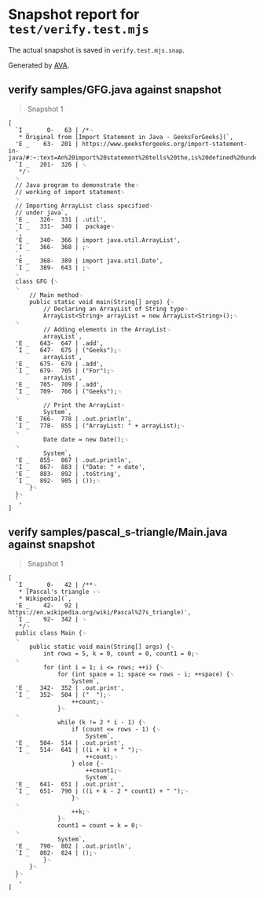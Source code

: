 # Snapshot report for `test/verify.test.mjs`

The actual snapshot is saved in `verify.test.mjs.snap`.

Generated by [AVA](https://avajs.dev).

## verify samples/GFG.java against snapshot

> Snapshot 1

    [
      `I _     0-   63 | /*␊
       * Original from [Import Statement in Java - GeeksForGeeks](`,
      'E _    63-  201 | https://www.geeksforgeeks.org/import-statement-in-java/#:~:text=An%20import%20statement%20tells%20the,is%20defined%20under%20a%20package.)',
      `I _   201-  326 | ␊
       */␊
      ␊
      // Java program to demonstrate the␊
      // working of import statement␊
      ␊
      // Importing ArrayList class specified␊
      // under java`,
      'E _   326-  331 | .util',
      `I _   331-  340 |  package␊
      `,
      'E _   340-  366 | import java.util.ArrayList',
      `I _   366-  368 | ;␊
      `,
      'E _   368-  389 | import java.util.Date',
      `I _   389-  643 | ;␊
      ␊
      class GFG {␊
      ␊
          // Main method␊
          public static void main(String[] args) {␊
              // Declaring an ArrayList of String type␊
              ArrayList<String> arrayList = new ArrayList<String>();␊
      ␊
              // Adding elements in the ArrayList␊
              arrayList`,
      'E _   643-  647 | .add',
      `I _   647-  675 | ("Geeks");␊
              arrayList`,
      'E _   675-  679 | .add',
      `I _   679-  705 | ("For");␊
              arrayList`,
      'E _   705-  709 | .add',
      `I _   709-  766 | ("Geeks");␊
      ␊
              // Print the ArrayList␊
              System`,
      'E _   766-  778 | .out.println',
      `I _   778-  855 | ("ArrayList: " + arrayList);␊
      ␊
              Date date = new Date();␊
      ␊
              System`,
      'E _   855-  867 | .out.println',
      'I _   867-  883 | ("Date: " + date',
      'E _   883-  892 | .toString',
      `I _   892-  905 | ());␊
          }␊
      }␊
      `,
    ]

## verify samples/pascal_s-triangle/Main.java against snapshot

> Snapshot 1

    [
      `I _     0-   42 | /**␊
       * [Pascal's triangle -␊
       * Wikipedia](`,
      'E _    42-   92 | https://en.wikipedia.org/wiki/Pascal%27s_triangle)',
      `I _    92-  342 | ␊
       */␊
      public class Main {␊
      ␊
          public static void main(String[] args) {␊
              int rows = 5, k = 0, count = 0, count1 = 0;␊
      ␊
              for (int i = 1; i <= rows; ++i) {␊
                  for (int space = 1; space <= rows - i; ++space) {␊
                      System`,
      'E _   342-  352 | .out.print',
      `I _   352-  504 | ("  ");␊
                      ++count;␊
                  }␊
      ␊
                  while (k != 2 * i - 1) {␊
                      if (count <= rows - 1) {␊
                          System`,
      'E _   504-  514 | .out.print',
      `I _   514-  641 | ((i + k) + " ");␊
                          ++count;␊
                      } else {␊
                          ++count1;␊
                          System`,
      'E _   641-  651 | .out.print',
      `I _   651-  790 | ((i + k - 2 * count1) + " ");␊
                      }␊
      ␊
                      ++k;␊
                  }␊
                  count1 = count = k = 0;␊
      ␊
                  System`,
      'E _   790-  802 | .out.println',
      `I _   802-  824 | ();␊
              }␊
          }␊
      }␊
      `,
    ]
